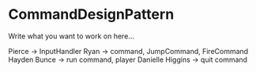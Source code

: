 # CommandDesignPattern
Write what you want to work on here...

Pierce -> InputHandler
Ryan -> command, JumpCommand, FireCommand
Hayden Bunce -> run command, player
Danielle Higgins -> quit command